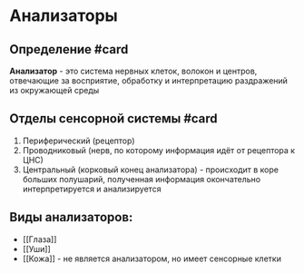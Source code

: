 # Анализаторы

## Определение #card
**Анализатор** - это система нервных клеток, волокон и центров, отвечающие за восприятие, 
обработку и интерпретацию раздражений из окружающей среды

## Отделы сенсорной системы #card 
1. Периферический (рецептор)
2. Проводниковый (нерв, по которому информация идёт от рецептора к ЦНС)
3. Центральный (корковый конец анализатора) - происходит в коре больших полушарий, полученная информация окончательно интерпретируется и анализируется

## Виды анализаторов:
- [[Глаза]]
- [[Уши]]
- [[Кожа]] - не является анализатором, но имеет сенсорные клетки


